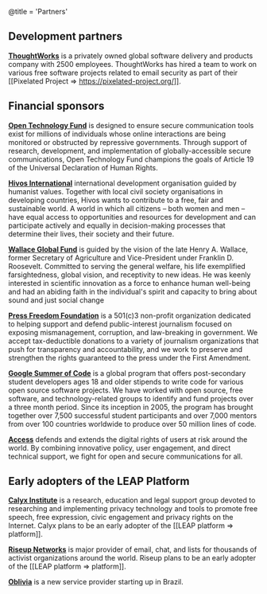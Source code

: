 @title = 'Partners'

## Development partners

<b><a href="http://thoughtworks.com/">ThoughtWorks</a></b> is a privately owned global software delivery and products company with 2500 employees. ThoughtWorks has hired a team to work on various free software projects related to email security as part of their [[Pixelated Project => https://pixelated-project.org/]].

## Financial sponsors

<b><a href="https://www.opentechfund.org/">Open Technology Fund</a></b> is designed to ensure secure communication tools exist for millions of individuals whose online interactions are being monitored or obstructed by repressive governments. Through support of research, development, and implementation of globally-accessible secure communications, Open Technology Fund champions the goals of Article 19 of the Universal Declaration of Human Rights.

<b><a href="http://www.hivos.org/">Hivos International</a></b> international development organisation guided by humanist values. Together with local civil society organisations in developing countries, Hivos wants to contribute to a free, fair and sustainable world. A world in which all citizens – both women and men – have equal access to opportunities and resources for development and can participate actively and equally in decision-making processes that determine their lives, their society and their future.

<b><a href="http://wgf.org/">Wallace Global Fund</a></b> is guided by the vision of the late Henry A. Wallace, former Secretary of Agriculture and Vice-President under Franklin D. Roosevelt. Committed to serving the general welfare, his life exemplified farsightedness, global vision, and receptivity to new ideas. He was keenly interested in scientific innovation as a force to enhance human well-being and had an abiding faith in the individual's spirit and capacity to bring about sound and just social change

<b><a href="https://pressfreedomfoundation.org/">Press Freedom Foundation</a></b> is a 501(c)3 non-profit organization dedicated to helping support and defend public-interest journalism focused on exposing mismanagement, corruption, and law-breaking in government. We accept tax-deductible donations to a variety of journalism organizations that push for transparency and accountability, and we work to preserve and strengthen the rights guaranteed to the press under the First Amendment.

<b><a href="https://developers.google.com/open-source/soc/">Google Summer of Code</a></b> is a global program that offers post-secondary student developers ages 18 and older stipends to write code for various open source software projects. We have worked with open source, free software, and technology-related groups to identify and fund projects over a three month period. Since its inception in 2005, the program has brought together over 7,500 successful student participants and over 7,000 mentors from over 100 countries worldwide to produce over 50 million lines of code.

<b><a href="https://www.accessnow.org/">Access</a></b> defends and extends the digital rights of users at risk around the world. By combining innovative policy, user engagement, and direct technical support, we fight for open and secure communications for all.

## Early adopters of the LEAP Platform

<b><a href="https://www.calyxinstitute.org/">Calyx Institute</a></b> is a research, education and legal support group devoted to researching and implementing privacy technology and tools to promote free speech, free expression, civic engagement and privacy rights on the Internet. Calyx plans to be an early adopter of the [[LEAP platform => platform]].

<b><a href="https://riseup.net">Riseup Networks</a></b> is major provider of email, chat, and lists for thousands of activist organizations around the world. Riseup plans to be an early adopter of the [[LEAP platform => platform]].

<b><a href="https://oblivia.vc/">Oblivia</a></b> is a new service provider starting up in Brazil.
